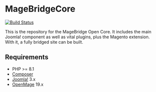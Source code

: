 # MageBridgeCore

[![Build Status][ci-badge]][ci]

[ci]: https://github.com/akunzai/MageBridgeCore/actions?query=workflow%3ACI
[ci-badge]: https://github.com/akunzai/MageBridgeCore/workflows/CI/badge.svg

This is the repository for the MageBridge Open Core. It includes the main Joomla! component as well as vital plugins, plus the Magento extension. With it, a fully bridged site can be built.

## Requirements

- PHP >= 8.1
- [Composer](https://getcomposer.org/)
- [Joomla!](https://www.joomla.org/) 3.x
- [OpenMage](https://github.com/OpenMage/magento-lts) 19.x
